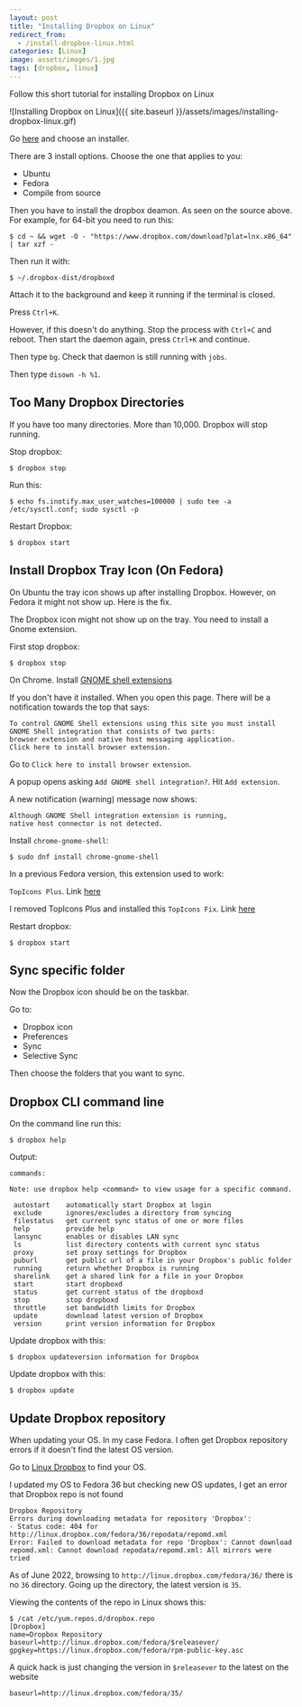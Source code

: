 ```yaml
---
layout: post
title: "Installing Dropbox on Linux"
redirect_from:
  - /install-dropbox-linux.html
categories: [Linux]
image: assets/images/1.jpg
tags: [dropbox, linux]
---
```


Follow this short tutorial for installing Dropbox on Linux

![Installing Dropbox on Linux]({{ site.baseurl }}/assets/images/installing-dropbox-linux.gif)

Go <a href="https://www.dropbox.com/install-linux" target="_blank">here</a> and choose an installer.

There are 3 install options. Choose the one that applies to you:

* Ubuntu
* Fedora
* Compile from source

Then you have to install the dropbox deamon. As seen on the source above. For example, for 64-bit you need to run this:

    $ cd ~ && wget -O - "https://www.dropbox.com/download?plat=lnx.x86_64" | tar xzf -

Then run it with:

    $ ~/.dropbox-dist/dropboxd

Attach it to the background and keep it running if the terminal is closed.

Press `Ctrl+K`.

However, if this doesn't do anything. Stop the process with `Ctrl+C` and
reboot. Then start the daemon again, press `Ctrl+K` and continue.

Then type `bg`. Check that daemon is still running with `jobs`.

Then type `disown -h %1`.

## Too Many Dropbox Directories

If you have too many directories. More than 10,000. Dropbox will stop running.

Stop dropbox:

    $ dropbox stop

Run this:

    $ echo fs.inotify.max_user_watches=100000 | sudo tee -a /etc/sysctl.conf; sudo sysctl -p

Restart Dropbox:

    $ dropbox start

## Install Dropbox Tray Icon (On Fedora)

On Ubuntu the tray icon shows up after installing Dropbox. However, on Fedora
it might not show up. Here is the fix.

The Dropbox icon might not show up on the tray. You need to install a Gnome extension.

First stop dropbox:

    $ dropbox stop

On Chrome. Install <a href="https://extensions.gnome.org/" target="_blank">GNOME shell extensions</a>

If you don't have it installed. When you open this page. There will be a notification towards the top that says:

    To control GNOME Shell extensions using this site you must install
    GNOME Shell integration that consists of two parts:
    browser extension and native host messaging application.
    Click here to install browser extension.

Go to `Click here to install browser extension`.

A popup opens asking `Add GNOME shell integration?`. Hit `Add extension`.

A new notification (warning) message now shows:

    Although GNOME Shell integration extension is running,
    native host connector is not detected.

Install `chrome-gnome-shell`: 

    $ sudo dnf install chrome-gnome-shell


In a previous Fedora version, this extension used to work:

`TopIcons Plus`. Link [here](https://extensions.gnome.org/extension/1031/topicons/)

I removed TopIcons Plus and installed this `TopIcons Fix`. Link [here](https://extensions.gnome.org/extension/1674/topiconsfix/)

Restart dropbox:

    $ dropbox start


## Sync specific folder

Now the Dropbox icon should be on the taskbar.

Go to:

* Dropbox icon
* Preferences
* Sync
* Selective Sync

Then choose the folders that you want to sync.

## Dropbox CLI command line

On the command line run this:

    $ dropbox help

Output:

    commands:

    Note: use dropbox help <command> to view usage for a specific command.

     autostart    automatically start Dropbox at login
     exclude      ignores/excludes a directory from syncing
     filestatus   get current sync status of one or more files
     help         provide help
     lansync      enables or disables LAN sync
     ls           list directory contents with current sync status
     proxy        set proxy settings for Dropbox
     puburl       get public url of a file in your Dropbox's public folder
     running      return whether Dropbox is running
     sharelink    get a shared link for a file in your Dropbox
     start        start dropboxd
     status       get current status of the dropboxd
     stop         stop dropboxd
     throttle     set bandwidth limits for Dropbox
     update       download latest version of Dropbox
     version      print version information for Dropbox

Update dropbox with this:

    $ dropbox updateversion information for Dropbox

Update dropbox with this:

    $ dropbox update

## Update Dropbox repository

When updating your OS. In my case Fedora. I often get Dropbox repository errors if it doesn't find the latest OS version.

Go to [Linux Dropbox](https://linux.dropbox.com/) to find your OS.

I updated my OS to Fedora 36 but checking new OS updates, I get an error that Dropbox repo is not found

    Dropbox Repository
    Errors during downloading metadata for repository 'Dropbox':
    - Status code: 404 for http://linux.dropbox.com/fedora/36/repodata/repomd.xml
    Error: Failed to download metadata for repo 'Dropbox': Cannot download repomd.xml: Cannot download repodata/repomd.xml: All mirrors were tried

As of June 2022, browsing to `http://linux.dropbox.com/fedora/36/` there is no `36` directory. Going up the directory, the latest version is `35`.

Viewing the contents of the repo in Linux shows this:

    $ /cat /etc/yum.repos.d/dropbox.repo
    [Dropbox]
    name=Dropbox Repository
    baseurl=http://linux.dropbox.com/fedora/$releasever/
    gpgkey=https://linux.dropbox.com/fedora/rpm-public-key.asc

A quick hack is just changing the version in `$releasever` to the latest on the website

    baseurl=http://linux.dropbox.com/fedora/35/